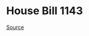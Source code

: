 # House Bill 1143

[Source](http://lawfilesext.leg.wa.gov/biennium/2023-24/Pdf/Bills/House%20Bills/1143.pdf)